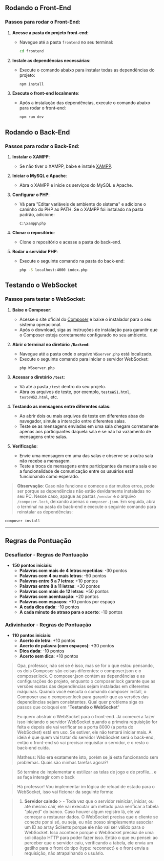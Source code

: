 ## Rodando o Front-End

### Passos para rodar o Front-End:

1. **Acesse a pasta do projeto front-end**:
   - Navegue até a pasta `frontend` no seu terminal:
     ```bash
     cd frontend
     ```

2. **Instale as dependências necessárias**:
   - Execute o comando abaixo para instalar todas as dependências do projeto:
     ```bash
     npm install
     ```

3. **Execute o front-end localmente**:
   - Após a instalação das dependências, execute o comando abaixo para rodar o front-end:
     ```bash
     npm run dev
     ```

## Rodando o Back-End

### Passos para rodar o Back-End:

1. **Instalar o XAMPP**:
   - Se não tiver o XAMPP, baixe e instale [XAMPP](https://www.apachefriends.org/pt_br/index.html).

2. **Iniciar o MySQL e Apache**:
   - Abra o XAMPP e inicie os serviços do MySQL e Apache.

3. **Configurar o PHP**:
   - Vá para "Editar variáveis de ambiente do sistema" e adicione o caminho do PHP ao PATH. Se o XAMPP foi instalado na pasta padrão, adicione:
     ```plaintext
     C:\xampp\php
     ```

4. **Clonar o repositório**:
   - Clone o repositório e acesse a pasta do back-end.

5. **Rodar o servidor PHP**:
   - Execute o seguinte comando na pasta do back-end:
     ```bash
     php -S localhost:4000 index.php
     ```

## Testando o WebSocket

### Passos para testar o WebSocket:

1. **Baixe o Composer**:
   - Acesse o site oficial do [Composer](https://getcomposer.org/) e baixe o instalador para o seu sistema operacional.
   - Após o download, siga as instruções de instalação para garantir que o Composer esteja corretamente configurado no seu ambiente.

2. **Abrir o terminal no diretório `/Backend`**:
   - Navegue até a pasta onde o arquivo `WSserver.php` está localizado.
   - Execute o seguinte comando para iniciar o servidor WebSocket:
     ```bash
     php WSserver.php
     ```

3. **Acessar o diretório `/test`**:
   - Vá até a pasta `/test` dentro do seu projeto.
   - Abra os arquivos de teste, por exemplo, `testeWS1.html`, `testeWS2.html`, etc.

4. **Testando as mensagens entre diferentes salas**:
   - Ao abrir dois ou mais arquivos de teste em diferentes abas do navegador, simule a interação entre diferentes salas.
   - Teste se as mensagens enviadas em uma sala chegam corretamente apenas aos participantes daquela sala e se não há vazamento de mensagens entre salas.

5. **Verificação**:
   - Envie uma mensagem em uma das salas e observe se a outra sala não recebe a mensagem.
   - Teste a troca de mensagens entre participantes da mesma sala e se a funcionalidade de comunicação entre os usuários está funcionando como esperado.

> **Observação**: Caso não funcione e comece a dar muitos erros, pode ser porque as dependências não estão devidamente instaladas no seu PC. Nesse caso, apague as pastas `/vendor` e o arquivo `/composer.lock`, deixando apenas o `composer.json`. Em seguida, abra o terminal na pasta do back-end e execute o seguinte comando para reinstalar as dependências:
   ```bash
   composer install
   ```
---

## Regras de Pontuação

### Desafiador - Regras de Pontuação

- **150 pontos iniciais**:
  - **Palavras com mais de 4 letras repetidas**: -30 pontos
  - **Palavras com 4 ou mais letras**: -50 pontos
  - **Palavras entre 5 a 7 letras**: +10 pontos
  - **Palavras entre 8 a 11 letras**: +30 pontos
  - **Palavras com mais de 12 letras**: +50 pontos
  - **Palavras com acentuação**: +20 pontos
  - **Palavras com espaços**: +10 pontos por espaço
  - **A cada dica dada**: -10 pontos
  - **A cada minuto de atraso para o acerto**: -10 pontos

### Adivinhador - Regras de Pontuação

- **110 pontos iniciais**:
  - **Acerto de letra**: +10 pontos
  - **Acerto de palavra (com espaços)**: +30 pontos
  - **Dica dada**: -10 pontos
  - **Acerto sem dica**: +10 pontos

> Opa, professor, não sei se é isso, mas se for o que estou pensando, os dois Composer são coisas diferentes: o composer.json e o composer.lock. O composer.json contém as    dependências e as configurações do projeto, enquanto o composer.lock garante que as versões exatas das dependências sejam instaladas em diferentes máquinas. Quando você executa o comando composer install, o Composer usa o composer.lock para garantir que as versões das dependências sejam consistentes. Qual quer problema siga os passos que coloquei em "**Testando o WebSocket**"
>
> Eu quero abstrair o WebSocket para o front-end. Já comecei a fazer isso iniciando o servidor WebSocket quando a primeira requisição for feita e depois ele vai verificar se a porta 8000 (a porta do WebSocket) está em uso. Se estiver, ele não tentará iniciar mais. A ideia é que quem vai tratar do servidor WebSocket será o back-end, então o front-end só vai precisar requisitar o servidor, e o resto o back-end cuida.
>
> Matheus: Não era exatamente isto, porém se já esta funcionando sem problemas. Quais são minhas tarefas agora?!

> Só termine de implementar e estilizar as telas de jogo e de profile... e as faça interagir com o back

> Há professor! Vou implementar im lógica de reload de estado para o WebSocket, isso vai ficionar da seguinte forma:

> 1. **Servidor caindo**
      > - Toda vez que o servidor reiniciar, iniciar, ou até mesmo cair, ele vai executar um método para verificar a tabela "played" do banco. Caso houver algum registro lá, ele vai começar a restaurar dados. O WebSocket precisa que o cliente se conecte por si só, ou seja, eu não posso simplesmente associar um ID ao array $clients porque ele não vai ser válido para o WebSocket. Isso acontece porque o WebSocket precisa de uma solicitação HTTP para poder fazer isso. Então o que eu pensei: ao perceber que o servidor caiu, verificando a tabela, ele envia um gatilho para o front do tipo {type: reconnect} e o front envia a requisição, não atrapalhando o usuário.

